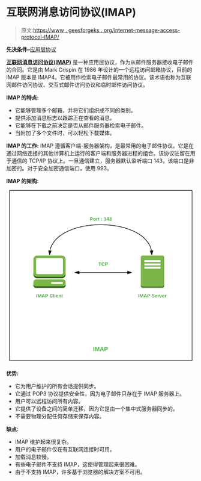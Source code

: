 # 互联网消息访问协议(IMAP)

> 原文:[https://www . geesforgeks . org/internet-message-access-protocol-IMAP/](https://www.geeksforgeeks.org/internet-message-access-protocol-imap/)

**先决条件–**[应用层协议](https://www.geeksforgeeks.org/protocols-application-layer/)

[**互联网消息访问协议(IMAP)**](https://www.geeksforgeeks.org/differences-between-pop3-and-imap/) 是一种应用层协议，作为从邮件服务器接收电子邮件的合同。它是由 Mark Crispin 在 1986 年设计的一个远程访问邮箱协议，目前的 IMAP 版本是 IMAP4。它被用作检索电子邮件最常用的协议。该术语也称为互联网邮件访问协议、交互式邮件访问协议和临时邮件访问协议。

**IMAP 的特点:**

*   它能够管理多个邮箱，并将它们组织成不同的类别。
*   提供添加消息标志以跟踪正在查看的消息。
*   它能够在下载之前决定是否从邮件服务器检索电子邮件。
*   当附加了多个文件时，可以轻松下载媒体。

**IMAP 的工作:**
IMAP 遵循客户端-服务器架构，是最常用的电子邮件协议。它是在通过网络连接的其他计算机上运行的客户端和服务器进程的组合。该协议驻留在用于通信的 TCP/IP 协议上。一旦通信建立，服务器默认监听端口 143，该端口是非加密的。对于安全加密通信端口，使用 993。

**IMAP 的架构:**

![](img/30ed997876fd30ec486a21d778fa0175.png)

**优势:**

*   它为用户维护的所有会话提供同步。
*   它通过 POP3 协议提供安全性，因为电子邮件只存在于 IMAP 服务器上。
*   用户可以远程访问所有内容。
*   它提供了设备之间的简单迁移，因为它是由一个集中式服务器同步的。
*   不需要物理分配任何存储来保存内容。

**缺点:**

*   IMAP 维护起来很复杂。
*   用户的电子邮件仅在有互联网连接时可用。
*   加载消息较慢。
*   有些电子邮件不支持 IMAP，这使得管理起来很困难。
*   由于不支持 IMAP，许多基于浏览器的解决方案不可用。
